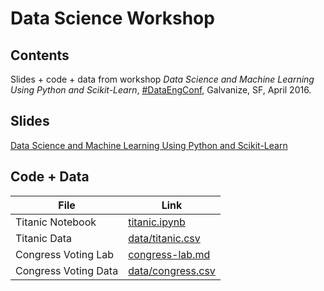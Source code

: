 # Data Science Workshop

## Contents

Slides + code + data from workshop *Data Science and Machine Learning
Using Python and Scikit-Learn*,
[#DataEngConf](http://www.dataengconf.com), Galvanize, SF, April 2016.

## Slides

[Data Science and Machine Learning Using Python and Scikit-Learn](http://www.slideshare.net/AsimJalis/data-science-and-machine-learning-using-python-and-scikitlearn-60612395)

## Code + Data

File                   |Link
----                   |----
Titanic Notebook       |[titanic.ipynb](titanic.ipynb)
Titanic Data           |[data/titanic.csv](data/titanic.csv)
Congress Voting Lab    |[congress-lab.md](congress-lab.md)
Congress Voting Data   |[data/congress.csv](data/congress.csv)
